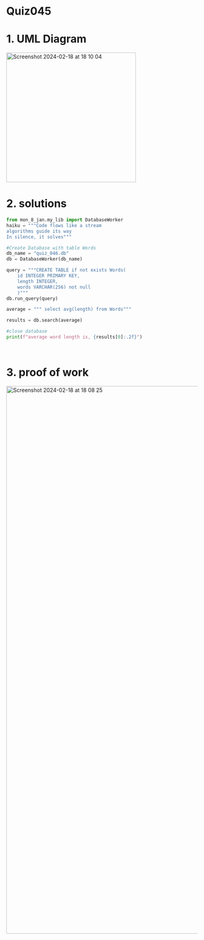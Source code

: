 # Quiz045



# 1. UML Diagram

<img width="341" alt="Screenshot 2024-02-18 at 18 10 04" src="https://github.com/Rokyyz/Unit3/assets/134658259/3acd3cbb-e48b-4787-b5b5-d4f27c0fe1c8">


# 2. solutions

```.py
from mon_8_jan.my_lib import DatabaseWorker
haiku = """Code flows like a stream
algorithms guide its way
In silence, it solves"""

#Create Database with table Words
db_name = "quiz_046.db"
db = DatabaseWorker(db_name)

query = """CREATE TABLE if not exists Words(
    id INTEGER PRIMARY KEY,
    length INTEGER,
    words VARCHAR(256) not null
    )"""
db.run_query(query)

average = """ select avg(length) from Words"""

results = db.search(average)

#close database
print(f"average word length is, {results[0]:.2f}")

                                                                                                                                                                                                      
```


# 3. proof of work

<img width="1440" alt="Screenshot 2024-02-18 at 18 08 25" src="https://github.com/Rokyyz/Unit3/assets/134658259/d52d3156-5bbd-4559-acfd-705e9d1a9d76">
